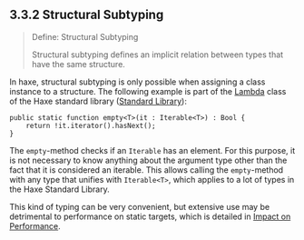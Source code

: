 ## 3.3.2 Structural Subtyping

> Define: Structural Subtyping
>
> Structural subtyping defines an implicit relation between types that have the same structure.


In haxe, structural subtyping is only possible when assigning a class instance to a structure. The following example is part of the [Lambda](https://github.com/Simn/HaxeManual/tree/master/md/manual/6.5-Lambda.md) class of the Haxe standard library ([Standard Library](https://github.com/Simn/HaxeManual/tree/master/md/manual/6-Standard_Library.md)):

```
public static function empty<T>(it : Iterable<T>) : Bool {
	return !it.iterator().hasNext();
}
```
The `empty`-method checks if an `Iterable` has an element. For this purpose, it is not necessary to know anything about the argument type other than the fact that it is considered an iterable. This allows calling the `empty`-method with any type that unifies with `Iterable<T>`, which applies to a lot of types in the Haxe Standard Library.

This kind of typing can be very convenient, but extensive use may be detrimental to performance on static targets, which is detailed in [Impact on Performance](https://github.com/Simn/HaxeManual/tree/master/md/manual/2.5.4-Impact_on_Performance.md).